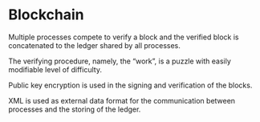 # Blockchain

Multiple processes compete to verify a block and the verified block is concatenated to the ledger shared by all processes. 

The verifying procedure, namely, the “work”, is a puzzle with easily modifiable level of difficulty. 

Public key encryption is used in the signing and verification of the blocks. 

XML is used as external data format for the communication between processes and the storing of the ledger.
